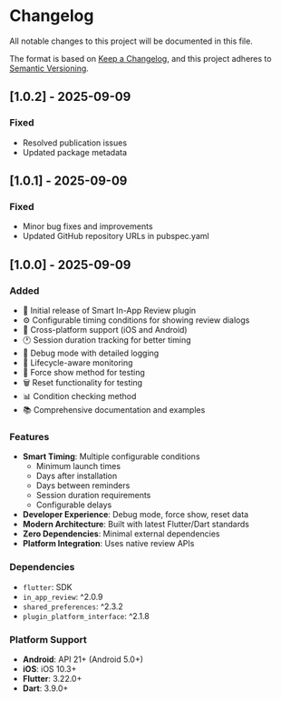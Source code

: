 # Changelog

All notable changes to this project will be documented in this file.

The format is based on [Keep a Changelog](https://keepachangelog.com/en/1.0.0/),
and this project adheres to [Semantic Versioning](https://semver.org/spec/v2.0.0.html).

## [1.0.2] - 2025-09-09

### Fixed

- Resolved publication issues
- Updated package metadata

## [1.0.1] - 2025-09-09

### Fixed

- Minor bug fixes and improvements
- Updated GitHub repository URLs in pubspec.yaml

## [1.0.0] - 2025-09-09

### Added

- 🎉 Initial release of Smart In-App Review plugin
- ⚙️ Configurable timing conditions for showing review dialogs
- 📱 Cross-platform support (iOS and Android)
- 🕐 Session duration tracking for better timing
- 🐛 Debug mode with detailed logging
- 🔄 Lifecycle-aware monitoring
- 🧪 Force show method for testing
- 🗑️ Reset functionality for testing
- 📊 Condition checking method
- 📚 Comprehensive documentation and examples

### Features

- **Smart Timing**: Multiple configurable conditions
  - Minimum launch times
  - Days after installation
  - Days between reminders
  - Session duration requirements
  - Configurable delays
- **Developer Experience**: Debug mode, force show, reset data
- **Modern Architecture**: Built with latest Flutter/Dart standards
- **Zero Dependencies**: Minimal external dependencies
- **Platform Integration**: Uses native review APIs

### Dependencies

- `flutter`: SDK
- `in_app_review`: ^2.0.9
- `shared_preferences`: ^2.3.2
- `plugin_platform_interface`: ^2.1.8

### Platform Support

- **Android**: API 21+ (Android 5.0+)
- **iOS**: iOS 10.3+
- **Flutter**: 3.22.0+
- **Dart**: 3.9.0+
